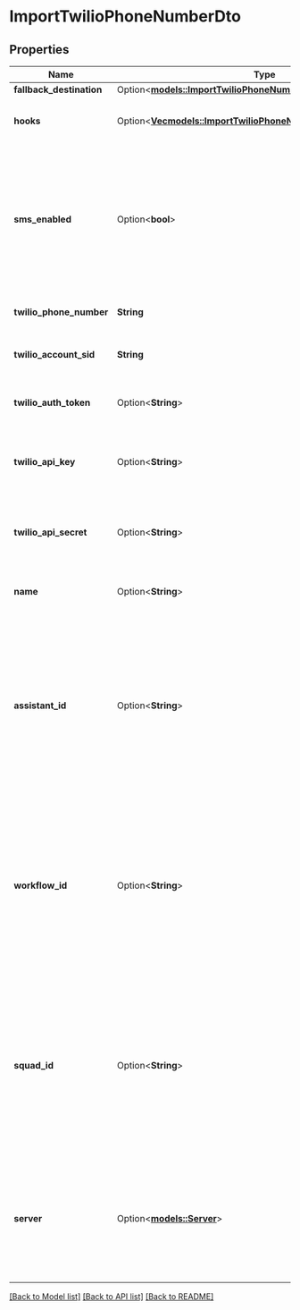 # ImportTwilioPhoneNumberDto

## Properties

Name | Type | Description | Notes
------------ | ------------- | ------------- | -------------
**fallback_destination** | Option<[**models::ImportTwilioPhoneNumberDtoFallbackDestination**](ImportTwilioPhoneNumberDTO_fallbackDestination.md)> |  | [optional]
**hooks** | Option<[**Vec<models::ImportTwilioPhoneNumberDtoHooksInner>**](ImportTwilioPhoneNumberDTO_hooks_inner.md)> | This is the hooks that will be used for incoming calls to this phone number. | [optional]
**sms_enabled** | Option<**bool**> | Controls whether Vapi sets the messaging webhook URL on the Twilio number during import.  If set to `false`, Vapi will not update the Twilio messaging URL, leaving it as is. If `true` or omitted (default), Vapi will configure both the voice and messaging URLs.  @default true | [optional][default to true]
**twilio_phone_number** | **String** | These are the digits of the phone number you own on your Twilio. | 
**twilio_account_sid** | **String** | This is your Twilio Account SID that will be used to handle this phone number. | 
**twilio_auth_token** | Option<**String**> | This is the Twilio Auth Token that will be used to handle this phone number. | [optional]
**twilio_api_key** | Option<**String**> | This is the Twilio API Key that will be used to handle this phone number. If AuthToken is provided, this will be ignored. | [optional]
**twilio_api_secret** | Option<**String**> | This is the Twilio API Secret that will be used to handle this phone number. If AuthToken is provided, this will be ignored. | [optional]
**name** | Option<**String**> | This is the name of the phone number. This is just for your own reference. | [optional]
**assistant_id** | Option<**String**> | This is the assistant that will be used for incoming calls to this phone number.  If neither `assistantId`, `squadId` nor `workflowId` is set, `assistant-request` will be sent to your Server URL. Check `ServerMessage` and `ServerMessageResponse` for the shape of the message and response that is expected. | [optional]
**workflow_id** | Option<**String**> | This is the workflow that will be used for incoming calls to this phone number.  If neither `assistantId`, `squadId`, nor `workflowId` is set, `assistant-request` will be sent to your Server URL. Check `ServerMessage` and `ServerMessageResponse` for the shape of the message and response that is expected. | [optional]
**squad_id** | Option<**String**> | This is the squad that will be used for incoming calls to this phone number.  If neither `assistantId`, `squadId`, nor `workflowId` is set, `assistant-request` will be sent to your Server URL. Check `ServerMessage` and `ServerMessageResponse` for the shape of the message and response that is expected. | [optional]
**server** | Option<[**models::Server**](Server.md)> | This is where Vapi will send webhooks. You can find all webhooks available along with their shape in ServerMessage schema.  The order of precedence is:  1. assistant.server 2. phoneNumber.server 3. org.server | [optional]

[[Back to Model list]](../README.md#documentation-for-models) [[Back to API list]](../README.md#documentation-for-api-endpoints) [[Back to README]](../README.md)


